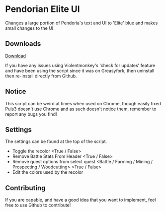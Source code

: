 # Pendorian Elite UI
Changes a large portion of Pendoria's text and UI to 'Elite' blue and makes small changes to the UI.

## Downloads
[Download](https://github.com/Xer0-Puls3/Pendorian-Elite-UI/raw/master/script.user.js)

If you have any issues using Violentmonkey's 'check for updates' feature and have been using the script since it was on Greasyfork, then uninstall then re-install directly from Github.

## Notice
This script can be weird at times when used on Chrome, though easily fixed Puls3 doesn't use Chrome and as such doesn't notice them, remember to report any bugs you find!

## Settings
The settings can be found at the top of the script.
* Toggle the recolor <True / False>
* Remove Battle Stats From Header <True / False>
* Remove quest options from select quest <Battle / Farming / Mining / Prospecting / Woodcutting> <True / False>
* Edit the colors used by the recolor <color>

## Contributing
If you are capable, and have a good idea that you want to implement, feel free to use Github to contribute!
